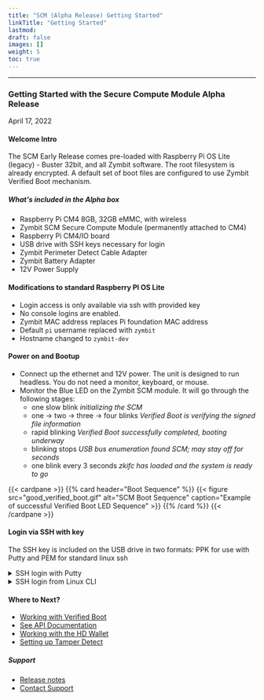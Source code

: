 ```yaml
---
title: "SCM (Alpha Release) Getting Started"
linkTitle: "Getting Started"
lastmod:
draft: false
images: []
weight: 5
toc: true
---
```


-----
### **Getting Started with the Secure Compute Module Alpha Release**
April 17, 2022

#### Welcome Intro

The SCM Early Release comes pre-loaded with Raspberry Pi OS Lite (legacy) - Buster 32bit, and all Zymbit software. The root filesystem is already encrypted. A default set of boot files are configured to use Zymbit Verified Boot mechanism.

##### What's included in the Alpha box

 * Raspberry Pi CM4 8GB, 32GB eMMC, with wireless
 * Zymbit SCM Secure Compute Module (permanently attached to CM4)
 * Raspberry Pi CM4/IO board
 * USB drive with SSH keys necessary for login
 * Zymbit Perimeter Detect Cable Adapter
 * Zymbit Battery Adapter
 * 12V Power Supply

#### Modifications to standard Raspberry PI OS Lite
  * Login access is only available via ssh with provided key
  * No console logins are enabled.
  * Zymbit MAC address replaces Pi foundation MAC address
  * Default `pi` username replaced with `zymbit`
  * Hostname changed to `zymbit-dev`

#### Power on and Bootup
 * Connect up the ethernet and 12V power. The unit is designed to run headless. You do not need a monitor, keyboard, or mouse.
 * Monitor the Blue LED on the Zymbit SCM module. It will go through the following stages:
    - one slow blink  *initializing the SCM*
    - one -> two -> three -> four blinks *Verified Boot is verifying the signed file information*
    - rapid blinking *Verified Boot successfully completed, booting underway*
    - blinking stops *USB bus enumeration found SCM; may stay off for seconds*
    - one blink every 3 seconds *zkifc has loaded and the system is ready to go*

{{< cardpane >}}
{{% card header="Boot Sequence" %}}
{{< figure 
    src="good_verified_boot.gif"
    alt="SCM Boot Sequence"
    caption="Example of successful Verified Boot LED Sequence"
    >}}
{{% /card %}}
{{< /cardpane >}}


#### Login via SSH with key
The SSH key is included on the USB drive in two formats: PPK for use with Putty and PEM for standard linux ssh

<details>

<summary>
   SSH login with Putty
</summary>

    1. Copy PPK key from USB drive to your host
    2. Open Putty, goto SSH -> Auth -> Browse to input the zscm.ppk file.

</details>

<details>

<summary>
   SSH login from Linux CLI
</summary>

    1. Copy PEM key from USB drive to your host
    2. `ssh -i zscm.pem zymbit@zymbit-dev`

</details>

#### Where to Next?
 * [Working with Verified Boot](../../../tutorials/verified-boot/)
 * [See API Documentation](../../../api/)
 * [Working with the HD Wallet](../../../tutorials/digital-wallet/)
 * [Setting up Tamper Detect](../../../tutorials/perimeter-detect/)
##### Support
 * [Release notes](../release-notes/)
 * [Contact Support](mailto:support@zymbit.com)


